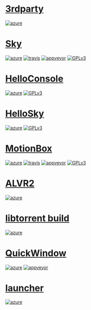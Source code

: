 # [3rdparty](https://github.com/omega-gg/3rdparty)
[![azure](https://dev.azure.com/bunjee/3rdparty/_apis/build/status/omega-gg.3rdparty)](https://dev.azure.com/bunjee/3rdparty/_build)

# [Sky](https://github.com/omega-gg/Sky)
[![azure](https://dev.azure.com/bunjee/Sky/_apis/build/status/omega-gg.Sky)](https://dev.azure.com/bunjee/Sky/_build)
[![travis](http://api.travis-ci.org/omega-gg/Sky.svg)](http://travis-ci.org/omega-gg/Sky)
[![appveyor](http://ci.appveyor.com/api/projects/status/86v4f4gv95u68w18?svg=true)](http://ci.appveyor.com/project/3unjee/sky)
[![GPLv3](https://img.shields.io/badge/License-GPLv3-blue.svg)](https://www.gnu.org/licenses/gpl.html)

# [HelloConsole](https://github.com/omega-gg/HelloConsole)
[![azure](https://dev.azure.com/bunjee/HelloConsole/_apis/build/status/omega-gg.HelloConsole)](https://dev.azure.com/bunjee/HelloConsole/_build)
[![GPLv3](https://img.shields.io/badge/License-GPLv3-blue.svg)](https://www.gnu.org/licenses/gpl.html)

# [HelloSky](https://github.com/omega-gg/HelloSky)
[![azure](https://dev.azure.com/bunjee/HelloSky/_apis/build/status/omega-gg.HelloSky)](https://dev.azure.com/bunjee/HelloSky/_build)
[![GPLv3](https://img.shields.io/badge/License-GPLv3-blue.svg)](https://www.gnu.org/licenses/gpl.html)

# [MotionBox](https://github.com/omega-gg/MotionBox)
[![azure](https://dev.azure.com/bunjee/MotionBox/_apis/build/status/omega-gg.MotionBox)](https://dev.azure.com/bunjee/MotionBox/_build)
[![travis](http://api.travis-ci.org/omega-gg/MotionBox.svg)](http://travis-ci.org/omega-gg/MotionBox)
[![appveyor](http://ci.appveyor.com/api/projects/status/ct0kbo659jviskec?svg=true)](http://ci.appveyor.com/project/3unjee/motionbox)
[![GPLv3](https://img.shields.io/badge/License-GPLv3-blue.svg)](https://www.gnu.org/licenses/gpl.html)

# [ALVR2](https://github.com/omega-gg/ALVR2)
[![azure](https://dev.azure.com/bunjee/ALVR2/_apis/build/status/omega-gg.ALVR2)](https://dev.azure.com/bunjee/ALVR2/_build)

# [libtorrent build](https://github.com/omega-gg/libtorrent)
[![azure](https://dev.azure.com/bunjee/libtorrent/_apis/build/status/omega-gg.libtorrent)](https://dev.azure.com/bunjee/libtorrent/_build)

# [QuickWindow](https://github.com/3unjee/QuickWindow)
[![azure](https://dev.azure.com/bunjee/QuickWindow/_apis/build/status/3unjee.QuickWindow)](https://dev.azure.com/bunjee/QuickWindow/_build)
[![appveyor](http://ci.appveyor.com/api/projects/status/d553ojt2rtj39jhh?svg=true)](http://ci.appveyor.com/project/3unjee/quickwindow)

# [launcher](https://github.com/3unjee/launcher)
[![azure](https://dev.azure.com/bunjee/launcher/_apis/build/status/3unjee.launcher)](https://dev.azure.com/bunjee/launcher/_build)
